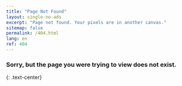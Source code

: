 ```yaml
---
title: "Page Not Found"
layout: single-no-ads
excerpt: "Page not found. Your pixels are in another canvas."
sitemap: false
permalink: /404.html
lang: en
ref: 404
---
```


### Sorry, but the page you were trying to view does not exist.
{: .text-center}
